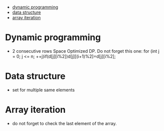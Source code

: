 - [dynamic programming](#dynamic-programming)
- [data structure](#data-structure)
- [array iteration](#array-iteration)

# Dynamic programming
  - 2 consecutive rows Space Optimized DP. Do not forget this one: for (int j = 0; j <= n; ++j)if(d[j][i%2])d[j][(i+1)%2]=d[j][i%2];
  
# Data structure
  - set for multiple same elements
  
# Array iteration
  - do not forget to check the last element of the array.
